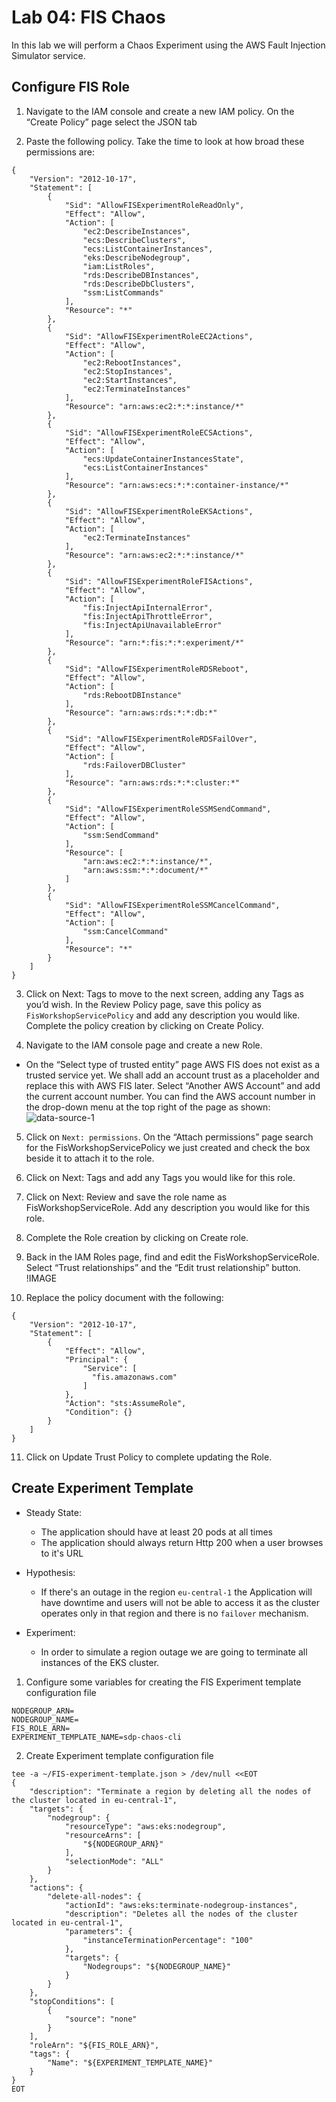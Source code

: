 # Lab 04: FIS Chaos

In this lab we will perform a Chaos Experiment using the AWS Fault Injection Simulator service.

## Configure FIS Role

1. Navigate to the IAM console and create a new IAM policy. On the “Create Policy” page select the JSON tab

2. Paste the following policy. Take the time to look at how broad these permissions are:
```
{
    "Version": "2012-10-17",
    "Statement": [
        {
            "Sid": "AllowFISExperimentRoleReadOnly",
            "Effect": "Allow",
            "Action": [
                "ec2:DescribeInstances",
                "ecs:DescribeClusters",
                "ecs:ListContainerInstances",
                "eks:DescribeNodegroup",
                "iam:ListRoles",
                "rds:DescribeDBInstances",
                "rds:DescribeDbClusters",
                "ssm:ListCommands"
            ],
            "Resource": "*"
        },
        {
            "Sid": "AllowFISExperimentRoleEC2Actions",
            "Effect": "Allow",
            "Action": [
                "ec2:RebootInstances",
                "ec2:StopInstances",
                "ec2:StartInstances",
                "ec2:TerminateInstances"
            ],
            "Resource": "arn:aws:ec2:*:*:instance/*"
        },
        {
            "Sid": "AllowFISExperimentRoleECSActions",
            "Effect": "Allow",
            "Action": [
                "ecs:UpdateContainerInstancesState",
                "ecs:ListContainerInstances"
            ],
            "Resource": "arn:aws:ecs:*:*:container-instance/*"
        },
        {
            "Sid": "AllowFISExperimentRoleEKSActions",
            "Effect": "Allow",
            "Action": [
                "ec2:TerminateInstances"
            ],
            "Resource": "arn:aws:ec2:*:*:instance/*"
        },
        {
            "Sid": "AllowFISExperimentRoleFISActions",
            "Effect": "Allow",
            "Action": [
                "fis:InjectApiInternalError",
                "fis:InjectApiThrottleError",
                "fis:InjectApiUnavailableError"
            ],
            "Resource": "arn:*:fis:*:*:experiment/*"
        },
        {
            "Sid": "AllowFISExperimentRoleRDSReboot",
            "Effect": "Allow",
            "Action": [
                "rds:RebootDBInstance"
            ],
            "Resource": "arn:aws:rds:*:*:db:*"
        },
        {
            "Sid": "AllowFISExperimentRoleRDSFailOver",
            "Effect": "Allow",
            "Action": [
                "rds:FailoverDBCluster"
            ],
            "Resource": "arn:aws:rds:*:*:cluster:*"
        },
        {
            "Sid": "AllowFISExperimentRoleSSMSendCommand",
            "Effect": "Allow",
            "Action": [
                "ssm:SendCommand"
            ],
            "Resource": [
                "arn:aws:ec2:*:*:instance/*",
                "arn:aws:ssm:*:*:document/*"
            ]
        },
        {
            "Sid": "AllowFISExperimentRoleSSMCancelCommand",
            "Effect": "Allow",
            "Action": [
                "ssm:CancelCommand"
            ],
            "Resource": "*"
        }
    ]
}
```

3. Click on Next: Tags to move to the next screen, adding any Tags as you’d wish. In the Review Policy page, save this policy as `FisWorkshopServicePolicy` and add any description you would like. Complete the policy creation by clicking on Create Policy.

4. Navigate to the IAM console page and create a new Role.
  - On the “Select type of trusted entity” page AWS FIS does not exist as a trusted service yet. We shall add an account trust as a placeholder and replace this with AWS FIS later. Select “Another AWS Account” and add the current account number. You can find the AWS account number in the drop-down menu at the top right of the page as shown:
  ![data-source-1](/images/data-source-1.png)

5. Click on `Next: permissions`. On the “Attach permissions” page search for the FisWorkshopServicePolicy we just created and check the box beside it to attach it to the role.

6. Click on Next: Tags and add any Tags you would like for this role.
7. Click on Next: Review and save the role name as FisWorkshopServiceRole. Add any description you would like for this role.
8. Complete the Role creation by clicking on Create role.
9. Back in the IAM Roles page, find and edit the FisWorkshopServiceRole. Select “Trust relationships” and the “Edit trust relationship” button.
  !IMAGE

10. Replace the policy document with the following:
```
{
    "Version": "2012-10-17",
    "Statement": [
        {
            "Effect": "Allow",
            "Principal": {
                "Service": [
                  "fis.amazonaws.com"
                ]
            },
            "Action": "sts:AssumeRole",
            "Condition": {}
        }
    ]
}
```

11. Click on Update Trust Policy to complete updating the Role.


## Create Experiment Template

- Steady State:
  - The application should have at least 20 pods at all times
  - The application should always return Http 200 when a user browses to it's URL

- Hypothesis: 
  - If there's an outage in the region `eu-central-1` the Application will have downtime and users will not be able to access it as the cluster operates only in that region and there is no `failover` mechanism.

- Experiment:
  - In order to simulate a region outage we are going to terminate all instances of the EKS cluster.

1. Configure some variables for creating the FIS Experiment template configuration file
```
NODEGROUP_ARN=
NODEGROUP_NAME=
FIS_ROLE_ARN=
EXPERIMENT_TEMPLATE_NAME=sdp-chaos-cli
```

2. Create Experiment template configuration file
```
tee -a ~/FIS-experiment-template.json > /dev/null <<EOT
{
    "description": "Terminate a region by deleting all the nodes of the cluster located in eu-central-1",
    "targets": {
        "nodegroup": {
            "resourceType": "aws:eks:nodegroup",
            "resourceArns": [
                "${NODEGROUP_ARN}"
            ],
            "selectionMode": "ALL"
        }
    },
    "actions": {
        "delete-all-nodes": {
            "actionId": "aws:eks:terminate-nodegroup-instances",
            "description": "Deletes all the nodes of the cluster located in eu-central-1",
            "parameters": {
                "instanceTerminationPercentage": "100"
            },
            "targets": {
                "Nodegroups": "${NODEGROUP_NAME}"
            }
        }
    },
    "stopConditions": [
        {
            "source": "none"
        }
    ],
    "roleArn": "${FIS_ROLE_ARN}",
    "tags": {
        "Name": "${EXPERIMENT_TEMPLATE_NAME}"
    }
}
EOT
```